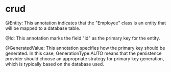 # crud
@Entity: This annotation indicates that the "Employee" class is an entity that will be mapped to a database table.

@Id: This annotation marks the field "id" as the primary key for the entity.

@GeneratedValue: This annotation specifies how the primary key should be generated. In this case, GenerationType.AUTO means that the persistence provider should choose an appropriate strategy for primary key generation, which is typically based on the database used.
